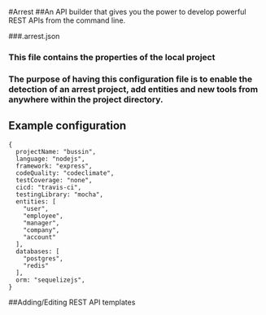 #Arrest
##An API builder that gives you the power to develop powerful REST APIs from the command line.

###.arrest.json
###  This file contains the properties of the local project

### The purpose of having this configuration file is to enable the detection of an arrest project, add entities and new tools from anywhere within the project directory.

## Example configuration

```
{
  projectName: "bussin",
  language: "nodejs",
  framework: "express",
  codeQuality: "codeclimate",
  testCoverage: "none",
  cicd: "travis-ci",
  testingLibrary: "mocha",
  entities: [
    "user",
    "employee",
    "manager",
    "company",
    "account"
  ],
  databases: [
    "postgres",
    "redis"
  ],
  orm: "sequelizejs",
}
```

##Adding/Editing REST API templates



